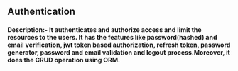 ## Authentication
#### Description:- It authenticates and authorize access and limit the resources to the users. It has the features like password(hashed) and email verification, jwt token based authorization, refresh token, password generator, password and email validation and logout process.Moreover, it does the CRUD operation using ORM.
